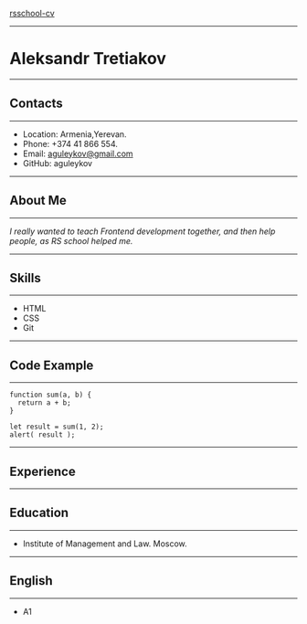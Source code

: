 [rsschool-cv](https://aguleykov.github.io/rsschool-cv/ "Resume Aleksandr Tretiakov")
*****
# **Aleksandr Tretiakov**
*****
## Contacts
*****
* Location: Armenia,Yerevan.
* Phone: +374 41 866 554.
* Email: aguleykov@gmail.com
* GitHub: aguleykov
*****
## About Me
*****
*I really wanted to teach Frontend development together, and then help people, as RS school helped me.*
*****
## Skills
*****
* HTML
* CSS
* Git
******
## Code Example
******
```
function sum(a, b) {
  return a + b;
}

let result = sum(1, 2);
alert( result );
```
*****
## Experience
*****
## Education
*****
* Institute of Management and Law. Moscow.
*****
## English
*****
* A1
